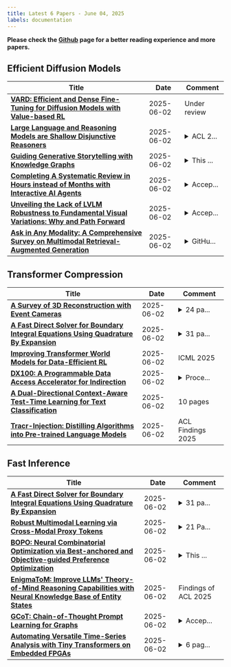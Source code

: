 ```yaml
---
title: Latest 6 Papers - June 04, 2025
labels: documentation
---
```

**Please check the [Github](https://github.com/zezhishao/MTS_Daily_ArXiv) page for a better reading experience and more papers.**

## Efficient Diffusion Models
| **Title** | **Date** | **Comment** |
| --- | --- | --- |
| **[VARD: Efficient and Dense Fine-Tuning for Diffusion Models with Value-based RL](http://arxiv.org/abs/2505.15791v2)** | 2025-06-02 | Under review |
| **[Large Language and Reasoning Models are Shallow Disjunctive Reasoners](http://arxiv.org/abs/2503.23487v2)** | 2025-06-02 | <details><summary>ACL 2...</summary><p>ACL 2025 main conference</p></details> |
| **[Guiding Generative Storytelling with Knowledge Graphs](http://arxiv.org/abs/2505.24803v2)** | 2025-06-02 | <details><summary>This ...</summary><p>This manuscript was submitted for peer review in January 2025</p></details> |
| **[Completing A Systematic Review in Hours instead of Months with Interactive AI Agents](http://arxiv.org/abs/2504.14822v2)** | 2025-06-02 | <details><summary>Accep...</summary><p>Accepted as ACL 2025 (main)</p></details> |
| **[Unveiling the Lack of LVLM Robustness to Fundamental Visual Variations: Why and Path Forward](http://arxiv.org/abs/2504.16727v3)** | 2025-06-02 | <details><summary>Accep...</summary><p>Accepted to ACL 2025 Findings</p></details> |
| **[Ask in Any Modality: A Comprehensive Survey on Multimodal Retrieval-Augmented Generation](http://arxiv.org/abs/2502.08826v3)** | 2025-06-02 | <details><summary>GitHu...</summary><p>GitHub repository: https://github.com/llm-lab-org/Multimodal-RAG-Survey</p></details> |

## Transformer Compression
| **Title** | **Date** | **Comment** |
| --- | --- | --- |
| **[A Survey of 3D Reconstruction with Event Cameras](http://arxiv.org/abs/2505.08438v2)** | 2025-06-02 | <details><summary>24 pa...</summary><p>24 pages, 16 figures, 11 tables</p></details> |
| **[A Fast Direct Solver for Boundary Integral Equations Using Quadrature By Expansion](http://arxiv.org/abs/2504.13809v3)** | 2025-06-02 | <details><summary>31 pa...</summary><p>31 pages, 12 figures; fixed TeX formatting (v2); highlighted contributions in introduction (v3)</p></details> |
| **[Improving Transformer World Models for Data-Efficient RL](http://arxiv.org/abs/2502.01591v2)** | 2025-06-02 | ICML 2025 |
| **[DX100: A Programmable Data Access Accelerator for Indirection](http://arxiv.org/abs/2505.23073v2)** | 2025-06-02 | <details><summary>Proce...</summary><p>Proceedings of the 52nd Annual International Symposium on Computer Architecture (ISCA 2025)</p></details> |
| **[A Dual-Directional Context-Aware Test-Time Learning for Text Classification](http://arxiv.org/abs/2503.15469v4)** | 2025-06-02 | 10 pages |
| **[Tracr-Injection: Distilling Algorithms into Pre-trained Language Models](http://arxiv.org/abs/2505.10719v3)** | 2025-06-02 | ACL Findings 2025 |

## Fast Inference
| **Title** | **Date** | **Comment** |
| --- | --- | --- |
| **[A Fast Direct Solver for Boundary Integral Equations Using Quadrature By Expansion](http://arxiv.org/abs/2504.13809v3)** | 2025-06-02 | <details><summary>31 pa...</summary><p>31 pages, 12 figures; fixed TeX formatting (v2); highlighted contributions in introduction (v3)</p></details> |
| **[Robust Multimodal Learning via Cross-Modal Proxy Tokens](http://arxiv.org/abs/2501.17823v3)** | 2025-06-02 | <details><summary>21 Pa...</summary><p>21 Pages, 9 Figures, 6 Tables</p></details> |
| **[BOPO: Neural Combinatorial Optimization via Best-anchored and Objective-guided Preference Optimization](http://arxiv.org/abs/2503.07580v3)** | 2025-06-02 | <details><summary>This ...</summary><p>This paper has been accepted by ICML 2025</p></details> |
| **[EnigmaToM: Improve LLMs' Theory-of-Mind Reasoning Capabilities with Neural Knowledge Base of Entity States](http://arxiv.org/abs/2503.03340v2)** | 2025-06-02 | Findings of ACL 2025 |
| **[GCoT: Chain-of-Thought Prompt Learning for Graphs](http://arxiv.org/abs/2502.08092v2)** | 2025-06-02 | <details><summary>Accep...</summary><p>Accepted by SIGKDD2025</p></details> |
| **[Automating Versatile Time-Series Analysis with Tiny Transformers on Embedded FPGAs](http://arxiv.org/abs/2505.17662v2)** | 2025-06-02 | <details><summary>6 pag...</summary><p>6 pages, 5 figures, 1 table, accepted by IEEE Computer Society Annual Symposium on VLSI (ISVLSI 2025)</p></details> |

